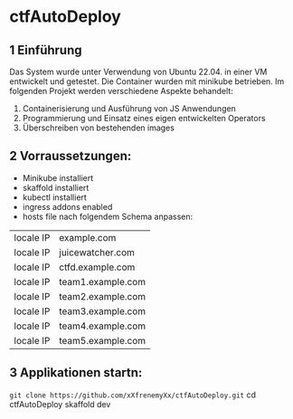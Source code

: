 # ctfAutoDeploy
## 1 Einführung
Das System wurde unter Verwendung von Ubuntu 22.04. in einer VM entwickelt und getestet. 
Die Container wurden mit minikube betrieben.
Im folgenden Projekt werden verschiedene Aspekte behandelt:
1. Containerisierung und Ausführung von JS Anwendungen
2. Programmierung und Einsatz eines eigen entwickelten Operators
3. Überschreiben von bestehenden images
 
## 2 Vorraussetzungen:
- Minikube installiert
- skaffold installiert
- kubectl installiert
- ingress addons enabled
- hosts file nach folgendem Schema anpassen:
<table>
    <tr>
        <td>locale IP</td>
        <td>example.com</td>
    </tr>
    <tr>
        <td>locale IP</td>
        <td>juicewatcher.com</td>
    </tr>
    <tr>
            <td>locale IP</td>
            <td>ctfd.example.com</td>
        </tr>
        <tr>
            <td>locale IP</td>
            <td>team1.example.com</td>
        </tr>
        <tr>
            <td>locale IP</td>
            <td>team2.example.com</td>
        </tr>
        <tr>
            <td>locale IP</td>
            <td>team3.example.com</td>
        </tr>
        <tr>
            <td>locale IP</td>
            <td>team4.example.com</td>
        </tr>
        <tr>
            <td>locale IP</td>
            <td>team5.example.com</td>
        </tr>
</table>

## 3 Applikationen startn:
`git clone https://github.com/xXfrenemyXx/ctfAutoDeploy.git`
cd ctfAutoDeploy
skaffold dev
